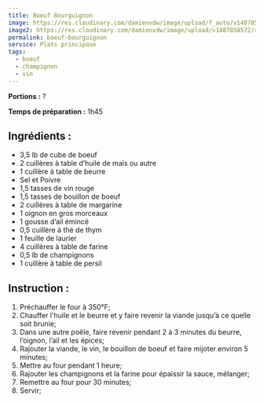 ```yaml
---
title: Boeuf Bourguignon
image: https://res.cloudinary.com/damienvdw/image/upload/f_auto/v1487858573/recettes/Boeuf-Bourguignon_xoivyg.jpg
image2: https://res.cloudinary.com/damienvdw/image/upload/v1487858572/recettes/Boeuf-Bourguignon_xoivyg.jpg
permalink: boeuf-bourguignon
service: Plats principaux
tags:
  - boeuf
  - champignon
  - vin
---
```



**Portions :** ?

**Temps de préparation :** 1h45

## Ingrédients :
- 3,5 lb de cube de boeuf
- 2 cuillères à table d’huile de maïs ou autre
- 1 cuillère à table de beurre
- Sel et Poivre
- 1,5 tasses de vin rouge
- 1,5 tasses de bouillon de boeuf
- 2 cuillères à table de margarine
- 1 oignon en gros morceaux
- 1 gousse d’ail émincé
- 0,5 cuillère à thé de thym
- 1 feuille de laurier
- 4 cuillères à table de farine
- 0,5 lb de champignons
- 1 cuillère à table de persil

## Instruction :
1. Préchauffer le four à 350°F;
2. Chauffer l'huile et le beurre et y faire revenir la viande jusqu’à ce quelle soit brunie;
3. Dans une autre poêle, faire revenir pendant 2 à 3 minutes du beurre, l’oignon, l’ail et les épices;
4. Rajouter la viande, le vin, le bouillon de boeuf et faire mijoter environ 5 minutes;
5. Mettre au four pendant 1 heure;
6. Rajouter les champignons et la farine pour épaissir la sauce, mélanger;
7. Remettre au four pour 30 minutes;
8. Servir;
